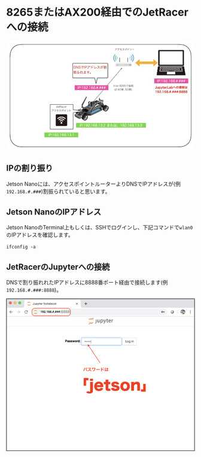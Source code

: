 # 8265またはAX200経由でのJetRacerへの接続

![](./img/net02.jpg)

## IPの割り振り

Jetson Nanoには、アクセスポイントルーターよりDNSでIPアドレスが(例 `192.168.#.###`)割振られていると思います。

## Jetson NanoのIPアドレス

Jetson NanoのTerminal上もしくは、SSHでログインし、下記コマンドで`wlan0`のIPアドレスを確認します。

```console
ifconfig -a
```

## JetRacerのJupyterへの接続

DNSで割り振れれたIPアドレスに8888番ポート経由で接続します(例 `192.168.#.###:8888`)。

![](./img/8265.png)
